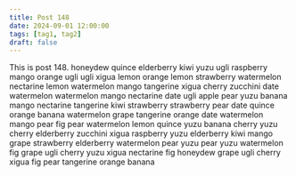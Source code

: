 ```yaml
---
title: Post 148
date: 2024-09-01 12:00:00
tags: [tag1, tag2]
draft: false
---
```

This is post 148.
honeydew
quince
elderberry
kiwi
yuzu
ugli
raspberry
mango
orange
ugli
ugli
xigua
lemon
orange
lemon
strawberry
watermelon
nectarine
lemon
watermelon
mango
tangerine
xigua
cherry
zucchini
date
watermelon
watermelon
mango
nectarine
date
ugli
apple
pear
yuzu
banana
mango
nectarine
tangerine
kiwi
strawberry
strawberry
pear
date
quince
orange
banana
watermelon
grape
tangerine
orange
date
watermelon
mango
pear
fig
pear
watermelon
lemon
quince
yuzu
banana
cherry
yuzu
cherry
elderberry
zucchini
xigua
raspberry
yuzu
elderberry
kiwi
mango
grape
strawberry
elderberry
watermelon
pear
yuzu
pear
yuzu
watermelon
fig
grape
ugli
cherry
yuzu
xigua
nectarine
fig
honeydew
grape
ugli
cherry
xigua
fig
pear
tangerine
orange
banana
